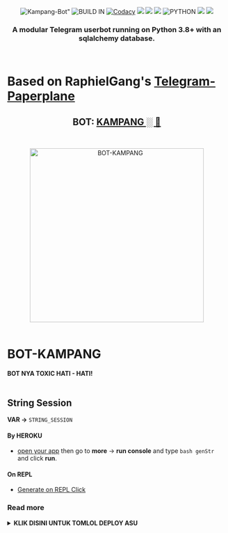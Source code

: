 <p align="center">
    <img alt=Kampang-Bot" src="https://img.shields.io/badge/Kampang%20VERSION-4.+-brightgreen"/>
    <img alt="BUILD IN" src="https://img.shields.io/badge/BUILD%20-Last Day-brightgreen"/>
    <a href="https://travis-ci.com/ManusiaRakitan/Kampang-Bot.svg?branch=Kampang" /></a>
    <a href="https://app.codacy.com/gh/ManusiaRakitan/Kampang-Bot/dashboard"> <img src="https://img.shields.io/codacy/grade/a8f0747a964e4712818a28d2a7f4edd3?color=blue&logo=codacy&style=for-the-badge" alt="Codacy" /></a>
    <a href="https://github.com/ManusiaRakitan/Kampang-Bot"> <img src="https://img.shields.io/github/repo-size/ManusiaRakitan/Kampang-Bot?logo=github&style=for-the-badge" /></a>
    <a href="https://github.com/ManusiaRakitan/Kampang-Bot/network/members"> <img src="https://img.shields.io/github/forks/ManusiaRakitan/Kampang-Bot?logo=github&style=for-the-badge" /></a>
    <a href="https://pypi.org/project/Telethon/"> <img src="https://img.shields.io/pypi/v/telethon?label=telethon&logo=pypi&logoColor=white&style=for-the-badge" /></a>
    <img alt="PYTHON" src="https://img.shields.io/badge/PYTHON-v3.9.2-blue?style=for-the-badge&logo=appveyor"/>
    <a href="https://hub.docker.com/r/koala21/kampangbot"> <img src="https://img.shields.io/docker/image-size/koala21/kampangbot/buster?label=docker%20image%20size&logo=docker&style=for-the-badge" /></a>
    <a href="https://hub.docker.com/r/koala21/kampangbot/buster"> <img src="https://img.shields.io/docker/v/koala21/kampangbot/buster?label=docker%20version&logo=docker&style=for-the-badge" /></a>
   </p>


<h3 align="center">A modular Telegram userbot running on Python 3.8+ with an sqlalchemy database.</h3>
<p align="center">&nbsp;</p>

# Based on RaphielGang's [Telegram-Paperplane](https://github.com/RaphielGang/Telegram-Paperplane)

<h2 align="center"><b>BOT: <a href="https://telegram.dog/mixiologist">KAMPANG ░ 🐨</a></b></h2>
<br>
<p align="center">
   <a href="https://github.com/ManusiaRakitan/Kampang-Bot"><img src="https://media0.giphy.com/media/Hs0cX9Z3RR77c0MMA7/giphy.gif" alt="BOT-KAMPANG" width=400px></a>
   <br>
   <br>
</p>
<h1>BOT-KAMPANG</h1>
<b>BOT NYA TOXIC HATI - HATI!</b>
<br>
<br>

## String Session
**VAR ->** `STRING_SESSION`
#### By HEROKU
- [open your app](https://dashboard.heroku.com/apps/) then go to **more** -> **run console** and type `bash genStr` and click **run**.
#### On REPL
- [Generate on REPL Click](https://repl.it/@ManusiaRakitan/stringsession#README.md)
### Read more
<details>
  <summary><b>KLIK DISINI UNTUK TOMLOL DEPLOY ASU</b></summary>

## CARA DEPLOY? JANGAN MALAS BACA TOLOL 😈

```
* **[HEROKU](https://www.heroku.com/) Method** 🔧

  > First get API_KE & API_HASH in my.telegram.org (required)

  > Get String Session on command below run in your terminal (required)

  > Next click Deploy the button below. 

  > Fill in the required fields on heroku

  > Finally turn on the app and check the logs (settings -> view logs) enjoy :)
```

* DENGAN HEROKU:
<p align="center">
   <a href = "https://heroku.com/deploy?template=https://github.com/bobaaaa1/Kampang-Bot/tree/Kampang"><img src="https://telegra.ph/file/34fa325c222a70badb02f.jpg" alt="Press to Takeoff" width="490px"></a>
</p>
<br>

## How to setup Google Drive
<p align="center"><a href="https://telegra.ph/How-To-Setup-Google-Drive-04-03"> <img src="https://raw.githubusercontent.com/ManusiaRakitan/Bot-Kampang/Kampang/userbot/resources/gd.png" alt="Click" width="210" height="34.45" /></a></p>

## Credits
*   [RaphielGang](https://github.com/RaphielGang) - Telegram-Paperplane
*   [AvinashReddy3108](https://github.com/AvinashReddy3108) - PaperplaneExtended
*   [Mkaraniya](https://github.com/mkaraniya) & [Dev73](https://github.com/Devp73) - OpenUserBot
*   [Mr.Miss](https://github.com/keselekpermen69) - UserButt
*   [adekmaulana](https://github.com/adekmaulana) - ProjectBish
*   [MoveAngel](https://github.com/MoveAngel) - One4uBot
*   [AidilAryanto](https://github.com/aidilaryanto) - ProjectDils 
*   [Alfianandaa](https://github.com/alfianandaa/ProjectAlf) - ProjectAlf
*   [AnggaR69s](https://github.com/GengKapak/DCLXVI) - DCLXVI
*   [kandnub](https://github.com/kandnub) - TG-UserBot
*   [༺αиυвιѕ༻](https://github.com/Dark-Princ3) - X-tra-Telegram
*   [Sahyam2019](https://github.com/sahyam2019/oub-remix) - oub-remix
*   [TeamUserge](https://github.com/UsergeTeam/Userge) - Userge
*   AND OTHER

## License
Licensed under [Raphielscape Public License](https://github.com/X-Newbie/XBot-Remix/blob/x-sql-extended/LICENSE) - Version 1.d, February 2020
